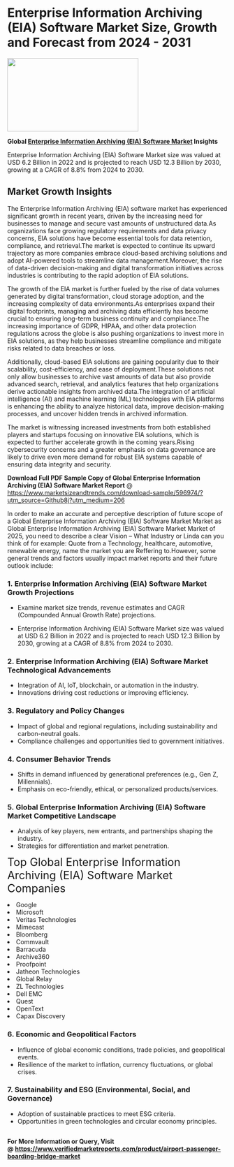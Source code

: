<H1>Enterprise Information Archiving (EIA) Software Market Size, Growth and Forecast from 2024 - 2031</H1><img class="aligncenter size-medium wp-image-584254" src="https://thirdeyenews.in/wp-content/uploads/2024/09/Global-Market-Research-300x168.jpeg" alt="" width="300" height="168" /><p><strong>Global&nbsp;<a href="https://www.marketsizeandtrends.com/download-sample/596974/?utm_source=Github8j?utm_medium=206">Enterprise Information Archiving (EIA) Software Market</a> Insights</strong></p><p>Enterprise Information Archiving (EIA) Software Market size was valued at USD 6.2 Billion in 2022 and is projected to reach USD 12.3 Billion by 2030, growing at a CAGR of 8.8% from 2024 to 2030.</p><p><h2>Market Growth Insights</h2> <p>The Enterprise Information Archiving (EIA) software market has experienced significant growth in recent years, driven by the increasing need for businesses to manage and secure vast amounts of unstructured data.As organizations face growing regulatory requirements and data privacy concerns, EIA solutions have become essential tools for data retention, compliance, and retrieval.The market is expected to continue its upward trajectory as more companies embrace cloud-based archiving solutions and adopt AI-powered tools to streamline data management.Moreover, the rise of data-driven decision-making and digital transformation initiatives across industries is contributing to the rapid adoption of EIA solutions.</p> <p>The growth of the EIA market is further fueled by the rise of data volumes generated by digital transformation, cloud storage adoption, and the increasing complexity of data environments.As enterprises expand their digital footprints, managing and archiving data efficiently has become crucial to ensuring long-term business continuity and compliance.The increasing importance of GDPR, HIPAA, and other data protection regulations across the globe is also pushing organizations to invest more in EIA solutions, as they help businesses streamline compliance and mitigate risks related to data breaches or loss.</p> <p>Additionally, cloud-based EIA solutions are gaining popularity due to their scalability, cost-efficiency, and ease of deployment.These solutions not only allow businesses to archive vast amounts of data but also provide advanced search, retrieval, and analytics features that help organizations derive actionable insights from archived data.The integration of artificial intelligence (AI) and machine learning (ML) technologies with EIA platforms is enhancing the ability to analyze historical data, improve decision-making processes, and uncover hidden trends in archived information.</p> <p>The market is witnessing increased investments from both established players and startups focusing on innovative EIA solutions, which is expected to further accelerate growth in the coming years.Rising cybersecurity concerns and a greater emphasis on data governance are likely to drive even more demand for robust EIA systems capable of ensuring data integrity and security.</p> <p><span class=""><strong>Download Full PDF Sample Copy of Global Enterprise Information Archiving (EIA) Software Market Report</strong> @ <a href="https://www.marketsizeandtrends.com/download-sample/596974/?utm_source=Github8j?utm_medium=206" target="_blank">https://www.marketsizeandtrends.com/download-sample/596974/?utm_source=Github8j?utm_medium=206</a></span></p><p>In order to make an accurate and perceptive description of future scope of a Global&nbsp;Enterprise Information Archiving (EIA) Software Market Market as Global&nbsp;Enterprise Information Archiving (EIA) Software Market Market of 2025, you need to describe a clear Vision &ndash; What Industry or Linda can you think of for example: Quote from a Technology, healthcare, automotive, renewable energy, name the market you are Reffering to.However, some general trends and factors usually impact market reports and their future outlook include:</p><h3>1.&nbsp;<strong>Enterprise Information Archiving (EIA) Software Market Growth Projections</strong></h3><ul><li>Examine market size trends, revenue estimates and CAGR (Compounded Annual Growth Rate) projections.</li><li><p>Enterprise Information Archiving (EIA) Software Market size was valued at USD 6.2 Billion in 2022 and is projected to reach USD 12.3 Billion by 2030, growing at a CAGR of 8.8% from 2024 to 2030.</p></li></ul><h3>2.&nbsp;<strong>Enterprise Information Archiving (EIA) Software Market Technological Advancements</strong></h3><ul><li>Integration of AI, IoT, blockchain, or automation in the industry.</li><li>Innovations driving cost reductions or improving efficiency.</li></ul><h3>3.&nbsp;<strong>Regulatory and Policy Changes</strong></h3><ul><li>Impact of global and regional regulations, including sustainability and carbon-neutral goals.</li><li>Compliance challenges and opportunities tied to government initiatives.</li></ul><h3>4.&nbsp;<strong>Consumer Behavior Trends</strong></h3><ul><li>Shifts in demand influenced by generational preferences (e.g., Gen Z, Millennials).</li><li>Emphasis on eco-friendly, ethical, or personalized products/services.</li></ul><h3>5.&nbsp;<strong>Global Enterprise Information Archiving (EIA) Software Market Competitive Landscape</strong></h3><ul><li>Analysis of key players, new entrants, and partnerships shaping the industry.</li><li>Strategies for differentiation and market penetration.</li></ul><p data-pm-slice="1 1 []"><span style="color: inherit; font-family: inherit; font-size: 25px;">Top Global Enterprise Information Archiving (EIA) Software Market Companies</span></p><div class="" data-test-id=""><p><li>Google</li><li> Microsoft</li><li> Veritas Technologies</li><li> Mimecast</li><li> Bloomberg</li><li> Commvault</li><li> Barracuda</li><li> Archive360</li><li> Proofpoint</li><li> Jatheon Technologies</li><li> Global Relay</li><li> ZL Technologies</li><li> Dell EMC</li><li> Quest</li><li> OpenText</li><li> Capax Discovery</li></p></div><h3>6.&nbsp;<strong>Economic and Geopolitical Factors</strong></h3><ul><li>Influence of global economic conditions, trade policies, and geopolitical events.</li><li>Resilience of the market to inflation, currency fluctuations, or global crises.</li></ul><h3>7.&nbsp;<strong>Sustainability and ESG (Environmental, Social, and Governance)</strong></h3><ul><li>Adoption of sustainable practices to meet ESG criteria.</li><li>Opportunities in green technologies and circular economy principles.</li></ul><h2><strong style="font-size: 14px;">For More Information or Query, Visit @&nbsp;</strong><a style="background-color: #ffffff; font-size: 14px;" href="https://www.marketsizeandtrends.com/report/enterprise-information-archiving-eia-software-market/" target="_blank">https://www.verifiedmarketreports.com/product/airport-passenger-boarding-bridge-market</a></h2>